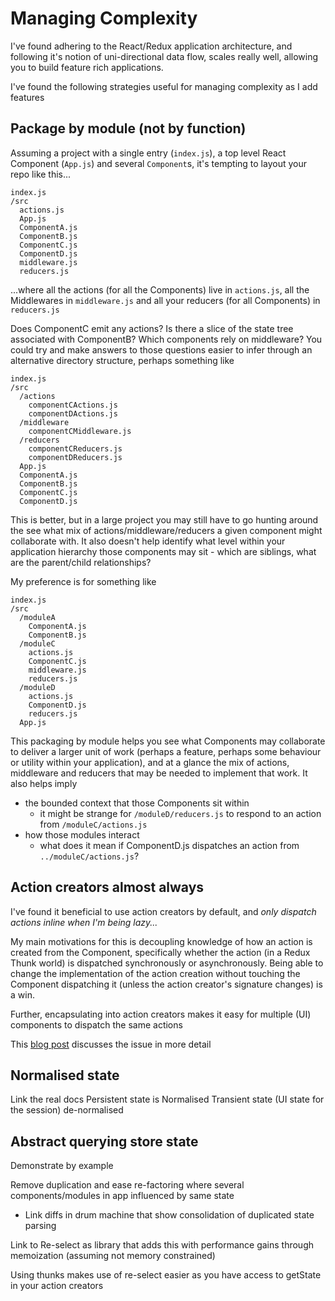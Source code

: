# Managing Complexity

I've found adhering to the React/Redux application architecture, and following it's notion of uni-directional data flow, scales really well, allowing you to build feature rich applications.

I've found the following strategies useful for managing complexity as I add features

## Package by module (not by function)
Assuming a project with a single entry (`index.js`), a top level React Component (`App.js`) and several `Component`s, it's tempting to layout your repo like this...
```
index.js
/src
  actions.js
  App.js
  ComponentA.js
  ComponentB.js
  ComponentC.js
  ComponentD.js
  middleware.js
  reducers.js
```
...where all the actions (for all the Components) live in `actions.js`, all the Middlewares in `middleware.js` and all your reducers (for all Components) in `reducers.js`

Does ComponentC emit any actions? Is there a slice of the state tree associated with ComponentB? Which components rely on middleware? You could try and make answers to those questions easier to infer through an alternative directory structure, perhaps something like
```
index.js
/src
  /actions
    componentCActions.js
    componentDActions.js
  /middleware
    componentCMiddleware.js
  /reducers
    componentCReducers.js
    componentDReducers.js
  App.js
  ComponentA.js
  ComponentB.js
  ComponentC.js
  ComponentD.js
```

This is better, but in a large project you may still have to go hunting around the see what mix of actions/middleware/reducers a given component might collaborate with. It also doesn't help identify what level within your application hierarchy those components may sit - which are siblings, what are the parent/child relationships?

My preference is for something like
```
index.js
/src
  /moduleA
    ComponentA.js
    ComponentB.js
  /moduleC
    actions.js
    ComponentC.js
    middleware.js
    reducers.js
  /moduleD
    actions.js
    ComponentD.js
    reducers.js
  App.js
```

This packaging by module helps you see what Components may collaborate to deliver a larger unit of work (perhaps a feature, perhaps some behaviour or utility within your application), and at a glance the mix of actions, middleware and reducers that may be needed to implement that work. It also helps imply
- the bounded context that those Components sit within
  - it might be strange for `/moduleD/reducers.js` to respond to an action from `/moduleC/actions.js`
- how those modules interact
  - what does it mean if ComponentD.js dispatches an action from `../moduleC/actions.js`?


## Action creators almost always

I've found it beneficial to use action creators by default, and *only dispatch actions inline when I'm being lazy...*

My main motivations for this is decoupling knowledge of how an action is created from the Component, specifically whether the action (in a Redux Thunk world) is dispatched synchronously or asynchronously. Being able to change the implementation of the action creation without touching the Component dispatching it (unless the action creator's signature changes) is a win.

Further, encapsulating into action creators makes it easy for multiple (UI) components to dispatch the same actions

This [blog post](http://blog.isquaredsoftware.com/2016/10/idiomatic-redux-why-use-action-creators/) discusses the issue in more detail


## Normalised state

Link the real docs
Persistent state is Normalised
Transient state (UI state for the session) de-normalised

## Abstract querying store state

Demonstrate by example

Remove duplication and ease re-factoring where several components/modules in app influenced by same state
 - Link diffs in drum machine that show consolidation of duplicated state parsing

Link to Re-select as library that adds this with performance gains through memoization (assuming not memory constrained)

Using thunks makes use of re-select easier as you have access to getState in your action creators
